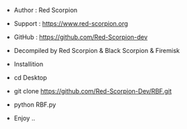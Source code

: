 * Author  : Red Scorpion 
* Support : https://www.red-scorpion.org 
* GitHub  : https://github.com/Red-Scorpion-dev
* Decompiled by Red Scorpion & Black Scorpion & Firemisk


* Installition
* cd Desktop
* git clone https://github.com/Red-Scorpion-Dev/RBF.git
* python RBF.py
* Enjoy ..
